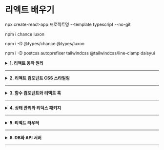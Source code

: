 # 리엑트 배우기

npx create-react-app 프로젝트명 --template typescript --no-git

npm i chance luxon

npm i -D @types/chance @types/luxon

npm i -D postcss autoprefixer tailwindcss @tailwindcss/line-clamp daisyui

<details>
<summary><strong>1. 리액트 동작 원리 </strong></summary>

# 가상 DOM 이해하기

### react와 react-dom 패키지

- 리액트는 항상 react와 react-dom 패키지가 필요하다. 이 가운데 react는 다음 그림에서 보듯이 리액트 앱이 동작하는 환경과 무관하게 공통으로 사용하는 기능을 제공하는 패키지이다. 반면에 react-dom/client를 비롯하여 react-dom/server, react_native등 이른바 **렌더러**라고 하는 패키지 앱이 동작하는 플랫폼에 종속적인 기능을 제공하는 패키지이다.

- CSR(client-side-rendering): react
- SSR(server-side-rendering): react와 react-dom/server
- 모바일 앱: react와 react-native 조합

---

### 문서 객체 모델이란?

- HTML 형식의 문자열을 화면에 출력할 때, 문자열을 분석하여 자바스크립트 객체 조합으로 변환합니다. 이 자바스크립트 객체 조합을 **문서 객체 모델(DOM)**이라고 한다.
- 웹 브라우저의 자바스크립트 엔진은 `window`라는 전역 변수를 기본으로 제공합니다. `window` 객체는 웹 브라우저의 특정 웹 페이지를 의미하며, `Window` 타입 객체로서 브라우저 객체 모델(BOM)을 구성한다.

### document 객체

- HTML 문서를 화면에 출력할 때 window 객체는 document라는 이름의 속성 객체로 HTML 문서 기능을 사용할 수 있게 해줍니다. HTML 문서의 HTML 요소는 오직 1개만 있어야 하므로, window.document(혹은 줄여서 그냥 document)는 html 요소를 의미한다.

### document.head와 document.body 객체

- html 요소는 head와 body 태그를 1개씩만 가질 수 있다. document 객체는 이런 조건에 맞추어 `head` 요소를 의미하는 `head` 속성 객체와 `body` 요소를 의미하는 `body` 속성 객체를 제공한다.

### document.createElement 메서드

- DOM은 다양한 인터페이스를 각각의 목적에 맞게 구현한 객체로 생성할 수 있도록 document.createElement 메서드를 제공한다. 다음은 MDN(Mozilla development network)에서 발췌한 createElement의 사용법이다.

```javascript
  let element = document.createElement(tagName[, options]);

  // 밑에 코드는 div 요소를 자바 스크립트 코드로 생성하는 예시
  let newDiv = document.createElement('div');
```

### HTMLElement 인터페이스

위 코드에서 `newDiv` 변수의 타입은 무엇일까 `HTMLElement`는 모든 종류의 HTML 요소가 구현하는 인터페이스입니다. 일부 요소는 이 인터페이스를 직접 구현하지만, 대부분의 요소는 `HTMLElement`를 상속한 자신들의 인터페이스를 구현합니다. 인터페이스 이름은 `HTML요소명Element` 형태의 규칙을 따릅니다. 따라서 `newDiv` 객체의 타입은 `HTMLDivElement`입니다.

---

## 컴포넌트란?

**컴포넌트(component)** 는 객체지향 언어의 원조인 **스몰토크(Smalltalk)** 에서 유래한 매우 오래된 용어입니다. 스몰토크에서 컴포넌트는 화면 UI를 처리하는 클래스를 의미합니다. 스몰토크 설계 이론에 따르면 컴포넌트는 **모델-뷰-컨트롤러(model-view-controller, MVC)** 설계 지침에 따라 구현된 클래스여야 합니다.

- **모델(Model)**: 앱의 데이터 부분을 의미합니다.
- **뷰(View)**: 모델을 화면에 렌더링하는 부분입니다.
- **컨트롤러(Controller)**: 사용자의 키보드와 마우스 입력을 수신받아 모델과 뷰에 적절한 형태로 반영하는 역할을 합니다.

스몰토크 컴포넌트 개념은 매우 일반적이어서 사실 거의 모든 프로그래밍 언어와 프레임워크는 이 개념을 그대로 빌려서 사용하고 있습니다. 리액트에서 컴포넌트 또한 스몰토크의 컴포넌트와 개념적으로 같습니다.

다만 리액트는 16.8 버전 이후 **리액트 훅(react hooks)** 이라는 새로운 메커니즘을 고안해 내면서 객체지향 언어에서 의미하는 클래스가 아니라 단순한 함수 형태로도 컴포넌트를 구현할 수 있게 되었습니다. 또한 리액트 팀은 가능한 한 함수 컴포넌트와 리액트 훅을 사용하라고 권장합니다.

---

### JS만 사용하는 프런트엔드 개발(물리 DOM)

자바스크립트로만 DOM을 다룰 때는 요소를 직접 생성하고 제어하는 작업을 수행합니다. 이를 **물리 DOM** 이라고 한다.

```javascript
// 물리 DOM에 직접 렌더링
let pPhysicalDOM = document.createElement("p");
pPhysicalDOM.textContent = "Hello world!";
document.body.appendChild(pPhysicalDOM);
```

이 방식은 성능에 직접적인 영향을 주며 코드가 복잡해지기 쉽다.

---

### React를 사용하는 프런트엔드 개발 (가상 DOM)

```jsx
// 리액트의 가상 DOM을 활용하여 렌더링
const virtualDOM = <p>Hello, React!</p>;
const root = ReactDOM.createRoot(document.getElementById("root"));
root.render(pVirtualDOM);
```

리액트는 가상 DOM(Virtual DOM)을 활용하여 성능을 최적화합니다. JSX 형태로 작성된 코드는 React.createElement를 통해 가상 DOM 객체로 변환되며, 리액트가 이를 물리 DOM에 효율적으로 반영해 준다.

---

# JSX 구문 이해하기

### React.createElement 호출의 복잡성 문제

```typescript
import ReactDOM from "react-dom/client";
const rootVirtualDOM = (
  <ul>
    <li>
      <a href="https://www.naver.com">네이버</a>
      <p>네이버 홈페이지</p>
    </li>
  </ul>
);

const root = ReactDOM.createRoot(
  document.getElementById("root") as HTMLElement
);
root.render(rootVirtualDOM);
```

---

### JSX = JavaScript + XML

- JSX는 XML 구문에 자바스크립트 코드를 결합하여 용도로 만들어진 구문입니다. 앞서 언급한 대로 JSX는 **React.createElement** 호출 코드를 간결하게 하려고 고안했다.

---

# 컴포넌트 이해하기

- 컴포넌트는 가상 DOM, JSX와 함께 리액트의 핵심 기능이다. 리액트에서 컴포넌트는 두 종류로 **클래스 컴포넌트**와 **함수 컴포넌트**가 있다.

---

### 컴포넌트란?

**컴포넌트(component)** 는 객체지향 언어의 원조인 **스몰토크(Smalltalk)** 에서 유래한 매우 오래된 용어입니다. 스몰토크에서 컴포넌트는 화면 UI를 처리하는 클래스를 의미합니다. 스몰토크 설계 이론에 따르면 컴포넌트는 **모델-뷰-컨트롤러(model-view-controller, MVC)** 설계 지침에 따라 구현된 클래스여야 한다.

- **모델(Model)**: 앱의 데이터 부분을 의미한다.
- **뷰(View)**: 모델을 화면에 렌더링하는 부분이다.
- **컨트롤러(Controller)**: 사용자의 키보드와 마우스 입력을 수신받아 모델과 뷰에 적절한 형태로 반영하는 역할을 한다.

스몰토크 컴포넌트 개념은 매우 일반적이어서 사실 거의 모든 프로그래밍 언어와 프레임워크는 이 개념을 그대로 빌려서 사용하고 있습니다. 리액트에서 컴포넌트 또한 스몰토크의 컴포넌트와 개념적으로 같습니다.
다만 리액트는 16.8 버전 이후 **리액트 훅(react hooks)** 이라는 새로운 메커니즘을 고안해 내면서 객체지향 언어에서 의미하는 클래스가 아니라 단순한 함수 형태로도 컴포넌트를 구현할 수 있게 되었다. 또한 리액트 팀은 가능한 한 함수 컴포넌트와 리액트 훅을 사용하라고 권장한다.

### 리액트 컴포넌트와 사용자 컴포넌트

리액트에서 사용하는 **컴포넌트(Component)** 라는 용어는 다음과 같이 두 가지 의미를 포함합니다.

- **리액트 제공 컴포넌트(리액트 컴포넌트)**
- **사용자가 구현하는 사용자 정의 컴포넌트(사용자 컴포넌트)**

리액트 컴포넌트의 이름은 `div`, `h1`처럼 첫 글자를 소문자로 시작하는 반면, 사용자 컴포넌트의 이름은 **MyComponent**처럼 첫 글자를 대문자로 시작하는 **카멜 표기법(camel-case notation)** 을 따른다.

---

### 리액트 컴포넌트

리액트는 HTML5의 각 태그에 대응하는 리액트 컴포넌트를 제공한다.

예시 JSX 코드:

```jsx
const h1 = <h1>Hello world!</h1>;
```

위 코드는 사실 아래와 같은 코드로 변환된다.

```jsx
const h1 = React.createElement("h1", null, "Hello world!");
```

리액트는 HTML5 태그에 해당하는 컴포넌트 이름을 매번 임포트하지 않아도 되도록 설계되었다.

> **잘못된 예시 (이렇게 하면 번거롭습니다.)**
>
> ```jsx
> import { h1, h2, div, span } from "react";
> ```

---

### 사용자 컴포넌트

리액트는 사용자 정의 컴포넌트를 생성할 수 있도록 지원한다. 사용자 컴포넌트 이름은 반드시 **카멜 표기법(camel-case notation)** 을 따른다. (예: `MyComponent`)

사용자 컴포넌트의 이름은 대문자로 시작하는 카멜 표기법을 사용해야 한다.

예시:

```tsx
export default function App() {
  return (
    <ul>
      <li>
        <a href="http://www.google.com">
          <p>go to Google</p>
        </a>
      </li>
    </ul>
  );
}
```

사용자 컴포넌트를 활용하는 이유는 JSX 문이나 React.createElement 호출을 통해 생성하는 가상 DOM 생성 코드를 사용자 컴포넌트 쪽으로 이동하여 코드를 간결화하기 위함

---

### 클래스 컴포넌트 만들기

리액트에서는 반드시 react 패키지가 제공하는 **Component 클래스**를 상속하여 클래스 기반 컴포넌트를 구현해야 한다.

```jsx
import React, { Component } from "react";
export default class ClassComponent extends Component {}
```

Component를 상속한 클래스 컴포넌트는 반드시 `render` 메서드를 포함해야 한다.

예시 코드:

```jsx
import { Component } from "react";

export default class ClassComponent extends Component {
  render() {
    return null;
  }
}
```

### 클래스 컴포넌트의 JSX 예시

```tsx
import {Component} from 'react'

export default class App extends Component {
  render() {
    return (
      <ul>
        <li>
          <a href="http://www.google.com">
            <p>go to Google</p>
          </a>
      </li>
    </ul>
  )
}
```

---

### JSX 구문과 조건부 렌더링

클래스 컴포넌트 내에서는 JSX뿐만 아니라 일반적인 타임스크립트 코드를 함께 작성할 수 있다.

예시 코드 (조건부 렌더링):

```tsx
import {Component} from 'react'

export default class App extends Component {
  render() {
    const isLoading = true

    if (isLoading) return <p>loading...</p>

    const children = (
      <li>
        <a href="http://www.google.com">
          <p>go to Google</p>
        </a>
      </li>
    )

    return (
      <div>
        {isLoading && <p>loading...</p>}
        {!isLoading && <ul>{children}</ul>}
      </div>
    )
}
```

혹은 삼항 연산자로 조건부 JSX 구문을 관리할 수도 있다.

```tsx
import { Component } from "react";

export default class App extends Component {
  render() {
    const isLoading = true;
    const children = isLoading ? (
      <p>loading...</p>
    ) : (
      <ul>
        <li>
          <a href="http://www.google.com">
            <p>go to Google</p>
          </a>
        </li>
      </ul>
    );

    return <div>{children}</div>;
  }
}
```

---

### 사용자 컴포넌트의 재사용성

사용자 컴포넌트는 재사용 가능성을 높여주는 핵심 기능

예시 (사용자 컴포넌트 사용):

```jsx
// App.tsx
import { Component } from "react";
import ClassComponent from "./ClassComponent";

export default class App extends Component {
  render() {
    return (
      <ul>
        <ClassComponent href="http://www.google.com" text="go to Google" />
        <ClassComponent href="https://twitter.com" text="go to Twitter" />
      </ul>
    );
  }
}
```

이러한 방식은 리액트 프레임워크가 제공하는 '속성(props)'을 사용하여, 사용자 컴포넌트의 유연성과 재사용성을 극대화할 수 있다.

---

# 속성이란?

객체 지향 프로그래밍에서 `속성(property)`은 클래스의 멤버 변수를 의미합니다. 컴포넌트 또한 화면 UI를 담당하는 클래스이므로 속성을 가질 수 있습니다. 그리고 클래스 속성은 그 값이 수시로 바뀔 수 있습니다. 이 처럼 수시로 값이 바뀔 수 있는 것은 `가변(mutable)`하다라고 한다. 반대로 값이 한번 설정되면 다시는 바뀌지 않는 것을 `불변(immutable)`하다 라고 한다. 그런데 리액트 프레임워크에서 속성은 객체지향 언어의 속성과는 다른 부분이 있어서 주의해야 한다.

---

# 함수 컴포넌트 만들기

다음은 앞서 구현한 클래스 방식의 App 컴포넌트 코드를 단순화한 것이다. 그런데 이 코드는 **render** 메서드만 의미가 있고 나머지느 코드는 **render** 메서드를 구현할 수 있게 하는 프로그래밍 언어의 문법을 갖추는 코드일 뿐이다.

```tsx
// 클래스형 컴포넌트
export default class App extends Component {
  render() {
    return <h1>class Component</h1>;
  }
}

// 함수형 컴포넌트
export default function App() {
  return <h1>class Component</h1>;
}

//화살표 방식 함수 컴포넌트
const App = () => {
  return <h1>function Component</h1>;
};
```

### 함수 컴포넌트의 타입

다음 `React.createElement` 선언문의 첫 번째 매개변수인 `type`의 타입은 `FunctionComponent<P>`, `ComponentClass<P>`, `string` 중 하나일 수 있습니다. 여기서 함수 컴포넌트의 타입은 `FunctionComponent<P>`이고 클래스 컴포넌트의 타입은 `ComponentClass<P>`입니다. 그런데 `FunctionComponent`라는 이름이 너무 길어서 리액트는 이를 짧게 줄인 `FC`라는 이름의 타입을 제공합니다. 결국 함수 컴포넌트의 타입은 `FC<P>`입니다.

---

# key와 children 속성 이해하기

### key 속성 설정하기

```tsx
export default function App() {
  const texts1 = [<p>hello</p>, <p>world</p>]; //key 속성 미사용
  const texts2 = [<p key="1">hello</p>, <p key="2">world</p>]; //key 속성 사용
  return <div>{texts}</div>;
}

export default function App() {
  const texts = ["hello", "world"].map((text, index) => (
    <p key={index}>{text}</p>
  ));
  return <div>{texts}</div>;
}
```

key 속성은 같은 이름의 컴포넌트가 여러 개일 때 이들을 구분하려고 리액트 프레임워크가 만든 속성이다.
App은 <p> 요소를 2개 사용하므로 리액트 프레임 워크는 이 둘을 구분하려고 중복되지 않은 고유한 값의 key 속성 값을 요구한다.

---

### children 속성 설정하기

**children은** <div> 처럼 자식 요소를 포함할 수 있는 컴포넌트에서만 사용할 수 있다. 즉 `<img>,<input>` 처럼 자식 요소를 포함할 수 없는 컴포넌트에서 **children을** 사용할 수 없다. 다음 코드는 <p>와 <div> 요소의 **children** 속성에 자식 요소를 설정했다.

```tsx
export default function App() {
  const texts = ["hello", "world"].map((text, index) => (
    <p key={index} children={text} />
  ));
  return <div children={text} />;
}
```

---

### 컴포넌트 내부에서 children 속성 사용하기

```tsx
import type { FC, ReactNode } from "react";

export type PProps = {
  children?: ReactNode;
};

const P: FC<PProps> = (props) => {
  const { children } = props;
  return <p children={children} />;
};

export default P;
//-------------------------
//App.tsx P컴포넌트 사용
import P from "./P";

export default function App() {
  const texts = ["hello", "world"].map((text, index) => (
    <P key={index} children={text} />
  ));
  return <div children={texts} />;
}
```

---

### JSX `{...props}` 구문

JSX의 `{...props}` 구문은 객체를 확장할 때 사용하는 자바스크립트의 전개 연산자(spread operator)를 활용한다. 컴포넌트의 props에 포함된 여러 속성을 한번에 간단히 전달할 때 유용하다.

예시 코드:

```tsx
const P: FC<PProps> = (props) => {
  return <p {...props} />;
};
```

위 코드에서 `{...props}` 는 props가 가진 모든 속성을 한 번에 `<p>` 태그로 전달한다.

---

### PropsWithChildren 타입과 children 속성

리액트는 17 버전까지는 함수형 컴포넌트(FC)에 `children` 속성을 기본적으로 포함했지만, 리액트 18 버전부터는 제거되었다. 대신 리액트는 **PropsWithChildren** 이라는 새로운 제네릭 타입을 제공한다.

- `children?: ReactNode` 부분이 PropsWithChildren 타입으로 대체되었다.

다음은 **PropsWithChildren** 타입을 활용한 예제이다.

```tsx
import type { FC, PropsWithChildren } from "react";

export type PProps = {};

const P: FC<PropsWithChildren<PProps>> = (props) => {
  return <p>{props.children}</p>;
};

export default P;
```

이 방식을 사용하면 사용자 정의 컴포넌트에서 `children` 속성을 안전하게 사용할 수 있다.

---

# 이벤트 속성 이해하기

- 모든 HTML 요소는 `onmouseenter, onmouseover` 처럼 'on'으로 시작하는 속성을 제공하는데, 이를 **이번트 속성**이라고 한다.

### 이벤트란?

- 리액트를 비롯해 화면 UI를 다루는 모든 프레임워크는 사용자가 화면 UI에서 버튼을 누르거나 텍스트를 입력하는 등의 행위가 발생하면 이를 화면 UI를 구현한 코드 쪽에 알려 줘야 한다. 이 처럼 마우스 클릭 텍스트 입력과 같은 사용자 행위가 일어날 떄 **이벤트가** 발생했다고 한다.

### Event 타입

- 웹 브라우저의 자바스크립트 엔진은 Event 타입을 제공한다.

| 종류              | 설명                                                                                                |
| ----------------- | --------------------------------------------------------------------------------------------------- |
| **type**          | 이벤트 이름으로 대소 문자를 구분하지 않습니다.                                                      |
| **isTrusted**     | 이벤트가 웹 브라우저에서 발생한 것인지(`true`), 프로그래밍으로 발생한 것인지(`false`)를 판단합니다. |
| **target**        | 이벤트가 처음 발생한 **HTML 요소**입니다.                                                           |
| **currentTarget** | 이벤트의 현재 대상, 즉 이벤트 버블링 중에서 이벤트가 현재 위치한 객체입니다.                        |
| **bubbles**       | 이벤트가 **DOM**을 타고 버블링될지 여부를 결정합니다.                                               |

아래 코드는 이름이 click(type 속성값이 'click')인 Event 객체를 생성하는 예

```tsx
new Event("click", { bubbles: true });
```

---

### EventTarget 타입

모든 HTML 요소는 `HTMLElement` 상속 타입을 가지며, `HTMLElement`는 최상위 `EventTarget` 타입을 시작으로 `Node`, `Element`와 같은 타입을 상속받는다. 즉, 모든 HTML 요소는 `EventTarget` 타입이 정의하는 속성과 메서드를 포함하고 있다. 또한, 브라우저 객체 모델(BOM)에서 `Window` 타입도 `EventTarget`을 상속한다.

```
EventTarget
   |
   v
Node
   |
   v
Element
   |
   v
HTMLElement
```

---

### 이벤트 처리기 (Event Handling)

`EventTarget`은 다음과 같은 3개의 메서드를 제공한다:

- `addEventListener`
- `removeEventListener`
- `dispatchEvent`

### `addEventListener`

이름에서 알 수 있듯이 `addEventListener`는 *이벤트 + 귀를 기울여 듣기*라는 의미를 가진다. 프로그래밍에서 이런 *귀 기울여 듣기*를 구현하는 메커니즘은 **콜백 함수**를 사용한다. 이러한 이벤트를 기다리는 콜백 함수를 **이벤트 처리기(event handler)** 라고 한다.

이벤트 처리기는 특정 이벤트가 발생할 때까지 대기하고 있다가, 이벤트가 발생하면 해당 이벤트를 코드로 전달하는 역할을 한다. `addEventListener` 메서드는 하나의 이벤트에 여러 개의 이벤트 처리기를 부착할 수 있도록 지원한다.

#### `addEventListener` 사용법

```javascript
DOM_객체.addEventListener(이벤트_이름: string, 콜백_함수: (e: Event) => void)
```

### Window 객체와 `addEventListener`

브라우저 객체 모델(BOM)에서 `window` 객체는 `Window` 타입이며, `Window` 타입은 `EventTarget`을 상속합니다. 따라서 `window` 객체에서도 `addEventListener` 메서드를 사용할 수 있다.

예제 코드:

```javascript
window.addEventListener("resize", (event) => {
  console.log("윈도우 크기가 변경되었습니다.", event);
});
```

---

### 이벤트 리스너 (Event Listener)

### 기본 이벤트 리스너 예제

```javascript
window.addEventListener("click", (e: Event) =>
  console.log("mouse click occurs.")
);
```

이벤트 리스너는 특정 이벤트(예: `click`)가 발생했을 때 실행되는 코드를 정의한다.

---

### `getElementById`를 이용한 이벤트 리스너 등록

리액트 프로젝트에서는 `public` 디렉터리의 `index.html` 파일에 `<div id="root">` 태그를 포함하고 있으므로, 아래처럼 이벤트 리스너를 등록할 수 있다.

```javascript
document.getElementById("root")?.addEventListener("click", (e: Event) => {
  const { isTrusted, target, bubbles } = e;
  console.log("mouse click occurs.", isTrusted, target, bubbles);
});
```

### 옵션 체이닝(Optional Chaining)

위 코드에서 `?.` 연산자는 **옵셔널 체이닝(Optional Chaining)** 연산자로, `getElementById('root')`가 `null`을 반환할 경우 `addEventListener`를 호출하지 않도록 방지한다.

---

#### `src/pages/EventListener.tsx` 파일의 이벤트 리스너 코드

아래 코드는 `<div id="root">` 태그에 두 개의 `click` 이벤트 리스너를 등록한다.

```tsx
// src/pages/EventListener.tsx

document.getElementById("root")?.addEventListener("click", (e: Event) => {
  const { isTrusted, target, bubbles } = e;
  console.log("mouse click occurs.", isTrusted, target, bubbles);
});

document.getElementById("root")?.addEventListener("click", (e: Event) => {
  const { isTrusted, target, bubbles } = e;
  console.log("mouse click also occurs.", isTrusted, target, bubbles);
});

export default function EventListener() {
  return <div>EventListener</div>;
}
```

이 코드에서는 `<div id="root">` 요소에 두 개의 `click` 이벤트 리스너를 부착하여 클릭 이벤트가 발생할 때마다 두 개의 콘솔 로그가 실행된다.

---

### 물리 DOM 객체의 이벤트 속성

앞에서 살펴본 `addEventListener` 메서드는 사용법이 조금 번거롭다. 이 때문에 `window`를 포함한 대부분의 HTML 요소는 `onclick`처럼 `on`뒤에 이벤트 이름을 붙인 속성을 제공한다. 이벤트 속성은 `addEventListener`의 사용법을 간결하게 하는 게 목적이므로 이벤트 속성값에는 항상 이벤트 처리기를 설정해야 한다.

아래 코드는 onclick 이벤트 속성으로 다시 구현한 예

```javascript
window.onclick = (e: Event) => console.log("mouse click occurs");
```

<div id = "root">에서 DOM 객체의 onclick 속성값을 구현할 수 있다.
옵셔널 체이닝 연산자는 `document.getElementById('root')?.onclick = 콜백_함수` 처럼 값을 설정하는 구문에는 사용할 수 없으므로 다음과 같은 형태로 구현해야 한다

```javascript
const rootDiv = document.getElementById("root");
if (rootDiv) {
  rootDiv.onclick = (e: Event) => console.log("mouse click occurs.");
}
```

---

### 리액트 프레임워크의 이벤트 속성

- 리액트 컴포넌트도 **on이벤트명**형태로 된 HTML 요소의 이벤트 속성들을 제공합니다. 그런데 한 가지 큰 차이는 HTML 요소의 이벤트 속성은 모두 소문자지만, 리액트 코어 컴포넌트의 속성은 `onClick, onMouseEnter`처럼 소문자로 시작하는 카멜 표기법을 사용합니다.
- 그리고 리액트 컴포넌트의 이벤트 속성에 설정하는 콜백함수는 매개변수 e의 타입이 `Event`가 아니라 리액트가 제공하는 `SyntheicEvent` 타입을 설정해야 한다는 차이가 있다.

### SyntheticEvent in React

### `SyntheticEvent` 선언문

```tsx
interface SyntheticEvent<T = Element, E = Event>
  extends BaseSyntheticEvent<E, EventTarget & T, EventTarget> {}
```

리액트 컴포넌트 관점에서 **synthetic** 이라는 용어는 _모든 종류의 이벤트를 종합한_ 개념으로 이해할 수 있다.

리액트의 `SyntheticEvent`는 `BaseSyntheticEvent`를 상속하는 타입으로, `BaseSyntheticEvent`의 주요 내용은 다음과 같다.

### `BaseSyntheticEvent` 인터페이스

```tsx
interface BaseSyntheticEvent<E = object, C = any, T = any> {
  nativeEvent: E;
  currentTarget: C;
  target: T;
  preventDefault(): void;
  stopPropagation(): void;
}
```

### 설명

- **`nativeEvent`**: 원래의 브라우저 이벤트 객체
- **`currentTarget`**: 현재 이벤트가 실행된 요소 (이벤트 핸들러가 바인딩된 요소)
- **`target`**: 실제 이벤트가 발생한 요소
- **`preventDefault()`**: 기본 이벤트 동작을 막음
- **`stopPropagation()`**: 이벤트 전파를 중단함

### `SyntheticEvent`의 역할

리액트는 브라우저의 기본 이벤트 객체를 직접 사용하지 않고 `SyntheticEvent`로 감싸서 일관된 이벤트 처리를 제공합니다. `SyntheticEvent`는 여러 브라우저에서 동일한 API를 유지하도록 추상화되어 있으며, 이벤트 객체의 성능 최적화를 위해 **이벤트 풀링(Event Pooling)** 기법을 사용한다.

---

## EventTarget의 `dispatchEvent` 메서드

### `dispatchEvent` 메서드 정의

DOM의 최상위 타입인 `EventTarget`은 다음과 같은 `dispatchEvent` 메서드를 제공한다.

```typescript
dispatchEvent(event: Event): boolean;
```

이 메서드를 이용하면 특정 `Event` 객체를 생성하여 원하는 요소에서 직접 이벤트를 발생시킬 수 있다..

---

### 이벤트 객체 생성 및 `dispatchEvent` 활용

아래와 같이 `Event` 객체를 생성할 수 있다.

```typescript
new Event("click", { bubbles: true });
```

이렇게 생성된 `Event` 객체를 특정 DOM 요소의 `dispatchEvent` 메서드를 호출하여 이벤트를 발생시킬 수 있다.

```typescript
document
  .getElementById("root")
  ?.dispatchEvent(new Event("click", { bubbles: true }));
```

> 위 코드는 `#root` 요소에서 `click` 이벤트를 발생시키며, `bubbles: true` 옵션을 통해 이벤트 버블링이 허용된다.

---

### `click` 메서드와 `dispatchEvent`의 관계

모든 DOM 객체의 부모 타입인 `HTMLElement`는 `click()` 메서드를 제공하며, 이는 `dispatchEvent(new Event('click'))`과 동일하게 동작한다.

```typescript
document.getElementById("root")?.click();
```

즉, `click()` 메서드는 내부적으로 `dispatchEvent(new Event('click'))`을 호출하는 방식으로 구현되어 있다.

---

### `src/pages/DispatchEvent.tsx` 구현

아래 코드는 `dispatchEvent`와 `click` 메서드를 직접 호출하는 예제

```tsx
// src/pages/DispatchEvent.tsx

export default function DispatchEvent() {
  const onCallDispatchEvent = () => {
    console.log("onCallDispatchEvent");
    document
      .getElementById("root")
      ?.dispatchEvent(new Event("click", { bubbles: true }));
  };

  const onCallClick = () => {
    console.log("onCallClick");
    document.getElementById("root")?.click();
  };

  return (
    <div>
      <p>DispatchEvent</p>
      <button onClick={onCallDispatchEvent}>call dispatchEvent</button>
      <button onClick={onCallClick}>call click</button>
    </div>
  );
}
```

### 실행 결과

1. **첫 번째 버튼 (`call dispatchEvent`)** 클릭 시:

   - `dispatchEvent`를 이용하여 `click` 이벤트를 발생
   - 콘솔에 `'onCallDispatchEvent'`이 출력
   - 이벤트 버블링이 활성화된 상태로 `click` 이벤트가 실행

2. **두 번째 버튼 (`call click`)** 클릭 시:
   - `click()` 메서드를 호출하여 직접 `click` 이벤트를 실행
   - 콘솔에 `'onCallClick'`이 출력
   - 내부적으로 `dispatchEvent(new Event('click'))`과 동일한 동작을 수행

---

### 이벤트 버블링 (Event Bubbling)

**이벤트 버블링**이란, 자식 요소에서 발생한 이벤트가 가까운 부모 요소에서 점점 상위 요소까지 전달되는 현상을 의미합니다.

### 이벤트 버블링 흐름

```html
window ├─
<body>
  ├─
  <div>├─ <button>(이벤트 발생)</button></div>
</body>
```

이벤트는 **가장 깊은 요소**에서 발생한 후, **상위 요소(부모 요소)를 거쳐 최상위(window)까지 전달**됩니다.

---

### 이벤트 버블링 예제

아래 코드에서 `<button>`을 클릭하면, **버튼뿐만 아니라 부모 요소인 `<div>`에서도 `click` 이벤트 처리기가 실행**됩니다.

```tsx
export default function BubblingExample() {
  const onButtonClick = (e: React.MouseEvent<HTMLButtonElement>) => {
    console.log("Button clicked", e.currentTarget);
  };

  const onDivClick = (e: React.MouseEvent<HTMLDivElement>) => {
    console.log("Div clicked", e.currentTarget);
  };

  return (
    <div
      onClick={onDivClick}
      style={{ padding: "20px", backgroundColor: "#f0f0f0" }}
    >
      <button onClick={onButtonClick}>Click me</button>
    </div>
  );
}
```

### 이벤트 흐름

- `<button>`을 클릭하면 `onButtonClick`이 실행됩니다.
- 이벤트 버블링으로 인해 **부모 요소인 `<div>`의 `onDivClick`도 실행**됩니다.

#### `currentTarget` 값 차이

- `onButtonClick`에서 `e.currentTarget`은 `<button>` 요소입니다.
- `onDivClick`에서 `e.currentTarget`은 `<div>` 요소입니다.

이벤트 버블링이 필요 없을 경우, `stopPropagation()`을 호출하여 버블링을 막을 수 있습니다.

```tsx
const onButtonClick = (e: React.MouseEvent<HTMLButtonElement>) => {
  e.stopPropagation(); // 이벤트 버블링 중단
  console.log("Button clicked");
};
```

---

### `<input>` 요소의 이벤트 처리

### 개요

`<input>` 요소는 `<button>`과 함께 이벤트 처리를 자주 구현해야 하는 대표적인 요소입니다. 하지만 `<input>` 요소는 `type` 속성값에 따라 동작 방식과 사용자 입력을 처리하는 방법이 다를 수 있습니다.

---

### `input` 요소의 주요 이벤트

`<input>` 요소에서 주로 사용되는 이벤트들은 다음과 같습니다:

- **`onChange`**: 입력값이 변경될 때 호출됨.
- **`onInput`**: 사용자가 입력할 때마다 호출됨 (`onChange`와 차이점 있음).
- **`onFocus`**: 입력 필드가 포커스를 받을 때 호출됨.
- **`onBlur`**: 입력 필드에서 포커스가 벗어날 때 호출됨.
- **`onKeyDown` / `onKeyUp`**: 키를 누르거나 뗄 때 호출됨.

---

### `onChange` vs `onInput`

두 이벤트는 비슷해 보이지만 동작 방식이 다릅니다.

- **`onChange`**: 입력이 완료되고 `focus`가 해제되었을 때 발생.
- **`onInput`**: 사용자가 입력할 때마다 즉시 발생.

```tsx
<input type="text" onChange={(e) => console.log("Changed:", e.target.value)} />
<input type="text" onInput={(e) => console.log("Input event:", e.target.value)} />
```

---

### 다양한 `type` 속성에 따른 이벤트 처리

각 `type`에 따라 입력 방식이 다르므로, 이벤트 처리 방법도 달라질 수 있습니다.

```tsx
export default function VariousInputs() {
  const handleChange = (e: React.ChangeEvent<HTMLInputElement>) => {
    console.log(`Type: ${e.target.type}, Value: ${e.target.value}`);
  };

  return (
    <div>
      <p>다양한 input 요소</p>
      <input type="text" placeholder="텍스트 입력" onChange={handleChange} />
      <input
        type="password"
        placeholder="비밀번호 입력"
        onChange={handleChange}
      />
      <input type="number" placeholder="숫자 입력" onChange={handleChange} />
      <input
        type="checkbox"
        onChange={(e) => console.log("Checked:", e.target.checked)}
      />
      <input
        type="radio"
        name="group"
        onChange={(e) => console.log("Radio selected:", e.target.value)}
      />
      <input
        type="file"
        onChange={(e) => console.log("파일 선택:", e.target.files)}
      />
    </div>
  );
}
```

---

### 추가적으로 알아야 할 사항

1. **제어 컴포넌트 vs 비제어 컴포넌트**

   - `useState`와 함께 상태를 관리하는 `<input>`은 **제어 컴포넌트**.
   - `ref`를 사용하여 직접 값을 참조하는 `<input>`은 **비제어 컴포넌트**.

2. **이벤트 취소 (Preventing Default Behavior)**

   ```tsx
   <input type="checkbox" onClick={(e) => e.preventDefault()} />
   ```

   위 코드는 체크박스를 클릭해도 선택되지 않도록 설정합니다.

3. **키보드 이벤트와 함께 사용 가능**

   - `onKeyDown`, `onKeyUp`을 사용하여 입력 이벤트와 조합 가능.

   ```tsx
   <input type="text" onKeyDown={(e) => console.log(`Key pressed: ${e.key}`)} />
   ```

---

### 드래그 앤 드롭 이벤트 처리

#### 개요

모든 `HTMLElement` 요소는 `draggable` 속성을 제공하며, 이를 `true`로 설정하면 해당 요소에서 **드래그 앤 드롭(drag & drop)** 관련 이벤트가 활성화된다.

```html
<h1 draggable>Drag Me</h1>
```

위 코드는 `<h1>` 요소를 드래그할 수 있도록 설정한 예제

---

#### 드래그 앤 드롭 관련 이벤트

드래그 앤 드롭 이벤트는 `DragEvent` 타입의 이벤트 객체를 매개변수로 사용합니다.

| 종류          | 발생 시기                                       | 리액트 이벤트 속성 |
| ------------- | ----------------------------------------------- | ------------------ |
| **dragenter** | 드래그한 요소가 특정 드롭 대상 위로 올라갔을 때 | `onDragEnter`      |
| **dragstart** | 사용자가 요소를 드래그하기 시작했을 때          | `onDragStart`      |
| **drag**      | 요소가 드래그되는 동안 지속적으로 발생          | `onDrag`           |
| **dragover**  | 드래그 대상 위로 지나갈 때 (밀리초마다 발생)    | `onDragOver`       |
| **dragleave** | 드래그한 요소가 드롭 대상에서 벗어났을 때       | `onDragLeave`      |
| **dragend**   | 드래그가 완료되었을 때                          | `onDragEnd`        |
| **drop**      | 드래그한 요소가 드롭 대상 위에 놓였을 때        | `onDrop`           |

---

#### 드래그 앤 드롭 이벤트 예제 (React)

아래 예제는 `div` 요소에서 **드래그 앤 드롭 이벤트를 처리하는 코드**이다.

```tsx
import React, { useState } from "react";

export default function DragDropHandler() {
  const [droppedText, setDroppedText] = useState("");

  const handleDragStart = (e: React.DragEvent<HTMLDivElement>) => {
    e.dataTransfer.setData("text/plain", "드래그된 텍스트");
    console.log("Drag Start");
  };

  const handleDrop = (e: React.DragEvent<HTMLDivElement>) => {
    e.preventDefault();
    const text = e.dataTransfer.getData("text/plain");
    setDroppedText(text);
    console.log("Dropped: ", text);
  };

  const handleDragOver = (e: React.DragEvent<HTMLDivElement>) => {
    e.preventDefault(); // 기본 동작 방지 (drop 이벤트 허용)
  };

  return (
    <div>
      <div
        draggable
        onDragStart={handleDragStart}
        style={{ padding: "10px", background: "lightgray" }}
      >
        Drag Me
      </div>
      <div
        onDrop={handleDrop}
        onDragOver={handleDragOver}
        style={{
          marginTop: "20px",
          padding: "20px",
          border: "2px dashed black",
        }}
      >
        Drop Here: {droppedText}
      </div>
    </div>
  );
}
```

#### 설명

1. **`handleDragStart`**: 드래그 시작 시 `dataTransfer.setData`를 사용하여 데이터를 설정한다.
2. **`handleDragOver`**: 기본 동작을 막아 `drop` 이벤트가 정상 작동하도록 한다.
3. **`handleDrop`**: `dataTransfer.getData`를 사용하여 드래그된 데이터를 가져온다

---

</details>

---

<details>
<summary><strong>2. 리액트 컴포넌트 CSS 스타일링 </strong></summary>

</details>

---

<details>
<summary><strong>3. 함수 컴포넌트와 리액트 훅 </strong></summary>

## 리액트 훅이란?

리액트 훅은 `useState`, `useEffect` 등 `use`라는 접두사가 포함된 함수들의 집합이다.
리액트 훅 함수는 반드시 **함수형 컴포넌트**에서만 사용해야 한다.

---

## 리액트 훅 종류 및 설명

| 용도                        | 훅                    | 설명                                                                                                                               |
| --------------------------- | --------------------- | ---------------------------------------------------------------------------------------------------------------------------------- |
| **컴포넌트 데이터 관리**    | `useState`            | 상태를 관리하는 가장 기본적인 훅. 배열을 반환하며 첫 번째 요소는 상태 값, 두 번째 요소는 상태를 변경하는 함수.                     |
|                             | `useReducer`          | `useState`보다 복잡한 상태 관리를 할 때 사용하는 훅. 리듀서 패턴을 활용하여 상태를 변경함.                                         |
|                             | `useMemo`             | 연산량이 많은 작업의 결과를 저장하여 성능을 최적화하는 훅.                                                                         |
|                             | `useCallback`         | 함수의 메모이제이션을 통해 불필요한 렌더링을 방지하는 훅.                                                                          |
| **컴포넌트 생명 주기 대응** | `useEffect`           | 클래스 컴포넌트의 `componentDidMount`, `componentDidUpdate`, `componentWillUnmount`를 대체하는 훅. 사이드 이펙트를 처리할 때 사용. |
|                             | `useLayoutEffect`     | `useEffect`와 비슷하지만, 브라우저가 화면을 그리기 전에 실행됨. 레이아웃 측정을 위해 사용.                                         |
| **기타 훅**                 | `useRef`              | 컴포넌트의 DOM 요소에 접근하거나 상태를 저장할 때 사용. 렌더링과 무관한 데이터를 저장하는 데 유용.                                 |
|                             | `useContext`          | 컴포넌트 트리에서 전역적으로 상태를 공유하는 훅. `Context API`와 함께 사용됨.                                                      |
|                             | `useImperativeHandle` | 부모 컴포넌트가 자식 컴포넌트의 특정 메서드를 직접 호출할 수 있도록 설정하는 훅. `forwardRef`와 함께 사용됨.                       |
|                             | `useDebugValue`       | 커스텀 훅에서 디버깅 정보를 출력하는 데 사용.                                                                                      |

---

## `setInterval` API와 관련된 내용

`setInterval` API는 특정 시간 간격마다 지정된 함수를 실행하는 브라우저 내장 함수이다.

### `setInterval` 사용 예제

```tsx
import Clock from "./pages/Clock";
import { useEffect, useState } from "react";

export default function App() {
  const [today, setToday] = useState(new Date());

  useEffect(() => {
    const duration = 1000;
    const id = setInterval(() => {
      setToday(new Date());
      $$;
    }, duration);
    return () => clearInterval(id);
  }, []);

  return <Clock today={today} />;
}
```

### `setInterval`과 `useEffect`

- `setInterval`은 **컴포넌트가 마운트된 후 실행**되어야 하므로 `useEffect` 내부에서 호출함.
- 메모리 누수를 방지하기 위해 **클린업 함수에서 `clearInterval(intervalId)` 호출**하여 인터벌을 해제함.

### `setInterval` 관련 주의사항

1. **상태가 클로저에 갇히는 문제**:

   - `setInterval` 내부 함수는 렌더링 시점의 `state`를 기억하기 때문에, 최신 상태 값을 참조하지 못할 수 있음.
   - 해결책: `useRef`를 사용하여 값을 최신 상태로 유지하거나, `setState`에 함수형 업데이트를 사용.

2. **`setTimeout`과의 차이점**:
   - `setInterval`은 일정 간격마다 반복 실행.
   - `setTimeout`은 일정 시간이 지난 후 한 번만 실행.

---

## 참고

- `useState`, `useReducer` → 상태(state) 관리를 위한 훅
- `useEffect`, `useLayoutEffect` → 컴포넌트 생명주기 대응
- `useMemo`, `useCallback` → 성능 최적화용 훅
- `setInterval`은 주기적으로 실행해야 하는 작업을 처리할 때 `useEffect`와 함께 활용됨.

리액트 훅을 사용하면 **클래스 컴포넌트 없이도 상태 관리 및 생명주기 메서드를 쉽게 활용할 수 있다.**

---

### 커스텀 훅이란?

리액트 훅은 여러 훅 함수를 조합해 마치 새로운 훅 함수가 있는 것 처럼 만들 수 있는데, 이렇게 조합한 새로운 훅 함수를 `커스텀 훅`이라고 한다. 기존에 제작한 커스텀 훅 함수를 사용해서 만들 수도 있다. 함수 이름에 `use`라는 접두어를 붙여서 만든다.

```tsx
import { useState } from "react";
import { useInterval } from "./useInterval";

// 현재 시간을 반환하는 커스텀 훅
export const useClock = () => {
  const [time, setTime] = useState(new Date());

  // 1초마다 현재 시간을 업데이트
  useInterval(() => setTime(new Date()));
  return time;
};

//--------------------------------------------
import { useEffect } from "react";

// 주어진 콜백 함수를 주기적으로 실행하는 커스텀 훅
export const useInterval = (callback: () => void, duration: number = 1000) => {
  useEffect(() => {
    const id = setInterval(callback, duration);
    // 컴포넌트가 언마운트될 때 인터벌을 정리
    return () => clearInterval(id);
  }, [callback, duration]);
};
// ----------------------------------------------------
import Clock from "./pages/Clock";
import { useClock } from "./hooks";
import { useEffect, useState } from "react";

// useClock 훅을 사용하여 현재 시간을 Clock 컴포넌트에 전달하는 함수형 컴포넌트
export default function App() {
  const today = useClock();
  return <Clock today={today} />;
}

// 주석 처리된 이전 버전의 App 컴포넌트
export default function App() {
  const [today, setToday] = useState(new Date());

  useEffect(() => {
    const duration = 1000;
    const id = setInterval(() => {
      setToday(new Date());
    }, duration);
    // 컴포넌트가 언마운트될 때 인터벌을 정리
    return () => clearInterval(id);
  }, []);

  return <Clock today={today} />;
}
```

---

## userMemo와 useCallback 훅 이해하기

### 리액트 훅의 기본 원리

리액트 훅을 이해하려면 먼저 **변수의 유효 범위(Scope)** 에 대해 알아야 한다.
모든 프로그래밍 언어에서 변수는 특정 **유효 범위**를 가지며, 특정 범위 내에서만 사용할 수 있다.

예를 들어, 아래 코드에서 `local` 변수는 블록 `{}` 내부에서만 유효하며, 블록을 벗어나면 자동으로 소멸한다.

### 변수와 블록 범위

```js
{
  const local = 1;
}
```

### 함수 내부에서의 변수 유효 범위

변수의 블록 범위 개념은 함수 내부에서도 동일하게 적용된다.

```js
function func() {
  const local = 1;
  return local;
}
```

- 함수 내부에서 선언된 변수 `local`은 함수 실행 시 생성되고, 함수가 종료되면 자동으로 소멸된다.
- `return local;`을 통해 함수 실행 시 `local` 값을 반환할 수 있지만, 함수 실행이 끝나면 변수는 사라진다.

---

## 리액트 함수 컴포넌트와 변수 유효 범위

리액트의 함수 컴포넌트는 **JavaScript 함수**이므로 동일한 유효 범위 규칙이 적용된다.

```tsx
export default function UseOrCreate() {
  const local = 1;
  return <p>{local}</p>;
}
```

### 특징

- 함수 컴포넌트 내부에서 선언된 변수는 **컴포넌트가 실행될 때마다 새롭게 생성됨**.
- `return` 문 이후에는 컴포넌트의 실행이 끝나므로, `local` 변수는 유지되지 않음.

> ⚠ **주의**: 함수가 다시 호출될 때마다 `local` 변수는 새로운 값으로 초기화됩니다. 따라서 **상태를 유지하려면 `useState`와 같은 리액트 훅을 사용해야 한다.**

---

## 상태(State)와 캐시(Cache)

### 상태(State)란?

프로그래밍에서 **상태(State)** 는 **변수의 유효 범위와 무관하게 계속 유지되는 값**을 의미한다.

- 한 번 설정된 후 변경할 수 없는 **불변 상태(Immutable State)**
- 언제든지 변경할 수 있으며 계속 유지되는 **가변 상태(Mutable State)**

리액트의 함수 컴포넌트는 기본적으로 상태를 가질 수 없습니다. 하지만 리액트 훅(`useState`, `useReducer` 등)을 이용하면 상태를 유지할 수 있다.

### 전역 변수(Global Variable)와 상태 유지

함수 컴포넌트 내부에서 상태를 유지하려면 **함수 바깥에 변수를 선언**해야 한다.

```tsx
const global = 1;
export default function UseOrCreate() {
  return <p>{global}</p>;
}
```

- `global` 변수는 함수 바깥에서 선언되었기 때문에 컴포넌트가 다시 렌더링되어도 유지됨.
- 하지만 이 방식은 리액트의 **반응형 상태 관리에 적합하지 않음** (상태 변경이 UI에 반영되지 않음).

### 캐시(Cache)란?

캐시는 **데이터 값을 미리 복사해 놓는 임시 저장소**를 의미한다.

- 원본 데이터에 접근하는 시간이 오래 걸리거나,
- 다시 계산하는 시간이 부담되는 경우 사용된다.

리액트에서는 `useMemo`와 같은 훅을 활용하여 연산 결과를 **캐싱**할 수 있다.

```tsx
import { useMemo } from "react";

export default function CachedComponent({ value }) {
  const computedValue = useMemo(() => {
    console.log("Expensive calculation");
    return value * 2;
  }, [value]);

  return <p>{computedValue}</p>;
}
```

- `useMemo`를 사용하면 `value` 값이 변경되지 않는 한, 계산된 값을 재사용함.
- 불필요한 연산을 줄여 **성능 최적화**가 가능함.

---

### useMemo 훅

#### 개요

`react` 패키지는 데이터를 캐싱하는 용도로 `useMemo` 훅을 제공합니다.

Memo는 **메모이제이션(Memoization)**의 줄임말로, 이전 계산 결과를 저장하여 성능을 최적화하는 기법입니다.

`useMemo`는 연산량이 많은 계산을 수행할 때 유용합니다.

#### useMemo 사용법

```javascript
const cachedData = useMemo(() => {
  return 원본_데이터;
}, [의존성1, 의존성2]);
```

`useMemo`는 첫 번째 매개변수로 콜백 함수를 받고, 두 번째 매개변수로 **의존성 배열(Dependency List)**을 받습니다. 의존성이 변경될 때만 캐시된 값을 재계산합니다.

#### useMemo 선언문

```typescript
function useMemo<T>(factory: () => T, deps: DependencyList | undefined): T;
```

#### 실습 예제

```javascript
import { useMemo } from "react";

export default function MemoComponent({ headTexts, users }) {
  const head = useMemo(() => headTexts, [headTexts]);
  const body = useMemo(() => users, [users]);

  return (
    <div>
      <h1>{head}</h1>
      <ul>
        {body.map((user) => (
          <li key={user.id}>{user.name}</li>
        ))}
      </ul>
    </div>
  );
}
```

- `head` 값은 `headTexts`가 변경될 때만 업데이트된다.
- `body` 값은 `users`가 변경될 때만 재계산된다.

이를 통해 불필요한 렌더링을 방지하고 성능을 최적화할 수 있다.

---

## useState 훅 이해하기

### 불변 상태를 캐시하는 useState 훅

- 앞에서 알아본 `useMemo` 훅은 불변 상태를 캐시하지만, `useState` 훅은 가변 상태를 캐시한다. `useState` 훅은 다음처럼 react 패키지에 임포트해서 사용한다.

---

### number 타입일 때 useState 훅 사용하기

먼저 상태가 number 타입일 때 useState 훅을 어떻게 사용하는지 알아보겠습니다. 다음 코드는 초깃값을 0으로 설정하므로 이 코드가 실행된 시점에 count는 0으로 설정된다.

```tsx
import { useState } from "react";

export default function Counter() {
  const [count, setCount] = useState(0);

  const increment = () => setCount(count + 1);
  const decrement = () => setCount(count - 1);

  return (
    <div>
      <p>Count: {count}</p>
      <button onClick={increment}>Increment</button>
      <button onClick={decrement}>Decrement</button>
    </div>
  );
}
```

위 코드에서 `useState` 훅을 사용하여 `count` 상태를 관리합니다. `increment` 함수는 `count`를 1 증가시키고, `decrement` 함수는 `count`를 1 감소시킵니다. 버튼을 클릭하면 `count` 값이 변경되어 화면에 반영된다.

---



</details>

---

<details>
<summary><strong>4. 상태 관리와 리덕스 패키지 </strong></summary>
</details>

---

<details>
<summary><strong>5. 리액트 라우터 </strong></summary>
</details>

---

<details>
<summary><strong>6. DB와 API 서버 </strong></summary>
</details>

---
